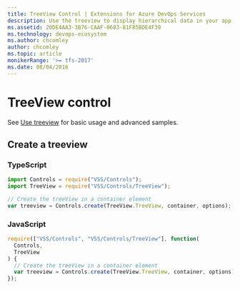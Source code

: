 ```yaml
---
title: TreeView Control | Extensions for Azure DevOps Services
description: Use the treeview to display hierarchical data in your app for Azure DevOps Services.
ms.assetid: 20DE4AA3-3B76-CAAF-0683-81F85BDE4F39
ms.technology: devops-ecosystem
ms.author: chcomley
author: chcomley
ms.topic: article
monikerRange: '>= tfs-2017'
ms.date: 08/04/2016
---
```


# TreeView control

See [Use treeview](../../../develop/ui-controls/treeviewo.md) for basic usage and advanced samples.

## Create a treeview

### TypeScript

```javascript
import Controls = require("VSS/Controls");
import TreeView = require("VSS/Controls/TreeView");

// Create the treeView in a container element
var treeview = Controls.create(TreeView.TreeView, container, options);
```

### JavaScript

```javascript
require(["VSS/Controls", "VSS/Controls/TreeView"], function(
  Controls,
  TreeView
) {
  // Create the treeView in a container element
  var treeview = Controls.create(TreeView.TreeView, container, options);
});
```

